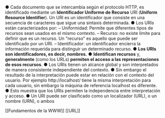 ● Cada documento que se intercambia según el protocolo HTTP, es identificado mediante un **Identificador Uniforme de Recurso** URI (**Uniform Resource Identifier**). Un URI es un identificador que consiste en una secuencia de caracteres que sigue una sintaxis determinada. 
● Los URIs están caracterizados por: 
– Uniformidad: Permite que diferentes tipos de recursos sean usados en el mismo contexto. 
– Recurso: no existe límite para definir que es un recurso. Un "recurso" es aquello que puede ser identificado por un URI. 
– Identificador: un identificador encierra la información requerida para distinguir un determinado recurso. 
● **Los URIs son identificadores, es decir, nombres.**
● **Identifican recursos** y, **generalmente** (como los URLs) **permiten el acceso a las representaciones de esos recursos**.
● Los URIs tienen un alcance global y son interpretados de manera consistente independiente del contexto. 
● Sin embargo el resultado de la interpretación puede estar en relación con el contexto del usuario. Por ejemplo http://localhost/ tiene la misma interpretación para cada usuario, sin embargo la máquina de referencia localhost es diferente. 
● Esto muestra que los URIs permiten la independencia entre interpretación y acceso. 
● Un URI puede ser clasificado como un localizador (URL), o un nombre (URN), o ambos

[[Fundamentos de la WWW]]
[[URL]]

